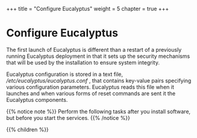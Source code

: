 +++
title = "Configure Eucalyptus"
weight = 5
chapter = true
+++


# Configure Eucalyptus
The first launch of Eucalyptus is different than a restart of a previously running Eucalyptus deployment in that it sets up the security mechanisms that will be used by the installation to ensure system integrity. 

Eucalyptus configuration is stored in a text file, */etc/eucalyptus/eucalyptus.conf* , that contains key-value pairs specifying various configuration parameters. Eucalyptus reads this file when it launches and when various forms of reset commands are sent it the Eucalyptus components. 


{{% notice note %}}
Perform the following tasks after you install software, but before you start the services. 
{{% /notice %}}


{{% children %}}
